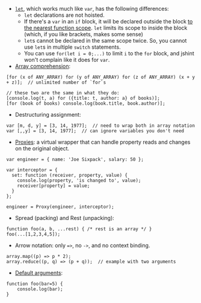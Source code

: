 * [`let`](https://developer.mozilla.org/en-US/docs/Web/JavaScript/Reference/Statements/let), which works much like `var`, has the following differences:
    * `let` declarations are not hoisted.
    * If there's a `var` in an `if` block, it will be declared outside the block [to the nearest function scope](http://ariya.ofilabs.com/2013/05/es6-and-block-scope.html). `let` limits its scope to inside the block (which, if you like brackets, makes some sense)
    * `let`s cannot be declared in the same scope twice. So, you cannot use `let`s in multiple `switch` statements.
    * You can use `for(let i = 0;...)` to limit `i` to the `for` block, and jshint won't complain like it does for `var`.
* [Array comprehension](http://ariya.ofilabs.com/2013/02/es6-and-destructuring-assignment.html):

```
[for (x of ANY_ARRAY) for (y of ANY_ARRAY) for (z of ANY_ARRAY) (x + y + z)];  // unlimited number of `for`s

// these two are the same in what they do:
[console.log(t, a) for ({title: t, author: a} of books)];
[for (book of books) console.log(book.title, book.author)];
```

* Destructuring assignment:

```
var [m, d, y] = [3, 14, 1977];  // need to wrap both in array notation
var [,,y] = [3, 14, 1977];  // can ignore variables you don't need
```

* [Proxies](http://ariya.ofilabs.com/2013/07/es6-and-proxy.html): a virtual wrapper that can handle property reads and changes on the original object.

```
var engineer = { name: 'Joe Sixpack', salary: 50 };
 
var interceptor = {
  set: function (receiver, property, value) {
    console.log(property, 'is changed to', value);
    receiver[property] = value;
  }
};
 
engineer = Proxy(engineer, interceptor);
```

* Spread (packing) and Rest (unpacking):

```
function foo(a, b, ...rest) { /* rest is an array */ }
foo(...[1,2,3,4,5]);
```

* Arrow notation: only `=>`, no `->`, and no context binding.

```
array.map((p) => p * 2);  
array.reduce((p, q) => (p + q));  // example with two arguments
```

* [Default arguments](http://ariya.ofilabs.com/2013/02/es6-and-default-argument.html):

```
function foo(bar=5) {
    console.log(bar);
}
```
